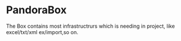 # PandoraBox
The Box contains most infrastructrurs which is needing in project, like excel/txt/xml ex/import,so on.
